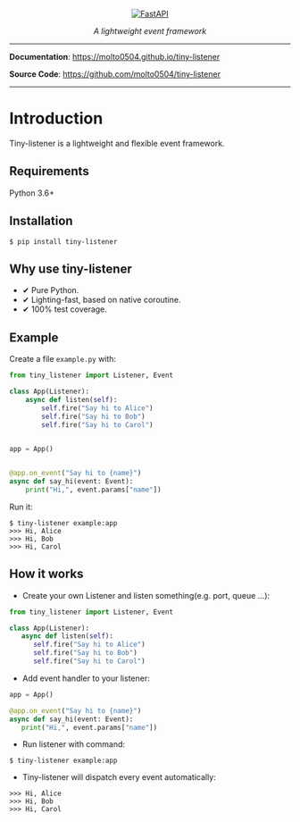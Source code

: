 <p align="center">
  <a href="https://molto0504.github.io/tiny-listener"><img src="https://molto0504.github.io/tiny-listener/logo-light.png#only-light" alt="FastAPI"></a>
</p>
<p align="center">
    <em>A lightweight event framework</em>
</p>

---

**Documentation**: <a href="https://molto0504.github.io/tiny-listener" target="_blank">https://molto0504.github.io/tiny-listener</a>

**Source Code**: <a href="https://github.com/molto0504/tiny-listener" target="_blank">https://github.com/molto0504/tiny-listener</a>

---

# Introduction

Tiny-listener is a lightweight and flexible event framework.

## Requirements

Python 3.6+

## Installation

```shell
$ pip install tiny-listener
```

## Why use tiny-listener

- ✔ Pure Python.
- ✔ Lighting-fast, based on native coroutine.
- ✔ 100% test coverage.

## Example

Create a file `example.py` with:

```python
from tiny_listener import Listener, Event

class App(Listener):
    async def listen(self):
        self.fire("Say hi to Alice")
        self.fire("Say hi to Bob")
        self.fire("Say hi to Carol")

        
app = App()


@app.on_event("Say hi to {name}")
async def say_hi(event: Event):
    print("Hi,", event.params["name"])

```

Run it:

```shell
$ tiny-listener example:app
>>> Hi, Alice
>>> Hi, Bob
>>> Hi, Carol
```

## How it works

* Create your own Listener and listen something(e.g. port, queue ...):

```python
from tiny_listener import Listener, Event

class App(Listener):
   async def listen(self):
      self.fire("Say hi to Alice")
      self.fire("Say hi to Bob")
      self.fire("Say hi to Carol")
```


* Add event handler to your listener:

```python
app = App()

@app.on_event("Say hi to {name}")
async def say_hi(event: Event):
   print("Hi,", event.params["name"])
```

* Run listener with command:

```shell
$ tiny-listener example:app
```

* Tiny-listener will dispatch every event automatically:

```shell
>>> Hi, Alice
>>> Hi, Bob
>>> Hi, Carol
```
